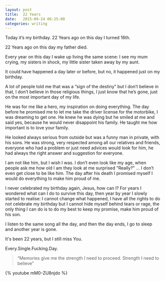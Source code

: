 ```yaml
---
layout: post
title:  22 Years
date:   2015-09-24 06:25:00
categories: writing
---
```


Today it’s my birthday. 22 Years ago on this day I turned 16th. 

22 Years ago on this day my father died.

Every year on this day I wake up living the same scene: 
I see my mum crying, my sisters in shock, my  little sister taken  away by my aunt.

It could have happened a day later or before, but no, it happened just on my birthday.

A lot of people told me that was a “sign of the destiny” but I don’t believe in that,  I don’t believe in those religious things, I just know that he’s gone, just on the most important day of my life. 

He was for me like a hero, my inspiration on doing everything. The day before he promised me to let me take the driver license for the motorbike, I was dreaming to get one. He knew he was dying but he smiled at me and said yes, because he would never disappoint his family. 
He taught me how important is to love your family. 
 
He looked always serious from outside but was a funny man in private, with his sons. He was strong, very respected among all our relatives and friends, everyone who had a problem or just need advices would look for him, he had always the right answer and suggestion for everyone. 

I am not like him, but I wish I was. I don’t even look like my age, when people ask me how old I am they look at me surprised "Really?" ... I don’t even get close to be like him. The day after his death I promised myself I would do everything to make him proud of me.

I never celebrated my birthday again, Jesus, how can I? For years I wondered what can I do to survive this day, then year by year I  slowly started to realise:
I cannot change what happened, I have all the rights to do not celebrate my birthday but I cannot hide myself behind tears or rage, the only thing I can do is to do my best to keep my promise, make him proud of his son.

I listen to the same song all the day, and then the day ends, I go to sleep and another year is gone. 

It's been 22 years, but I still miss You. 

Every.Single.Fucking.Day.

> “Memories give me the strength I need to proceed. Strength I need to believe” 
 
{% youtube mM0-ZU8njdo %}
